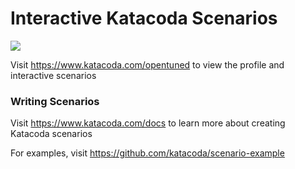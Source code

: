 # Interactive Katacoda Scenarios

[![](http://shields.katacoda.com/katacoda/opentuned/count.svg)](https://www.katacoda.com/opentuned "Get your profile on Katacoda.com")

Visit https://www.katacoda.com/opentuned to view the profile and interactive scenarios

### Writing Scenarios
Visit https://www.katacoda.com/docs to learn more about creating Katacoda scenarios

For examples, visit https://github.com/katacoda/scenario-example
